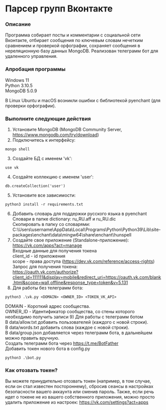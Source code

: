 # Парсер групп Вконтакте

### Описание
Программа собирает посты и комментарии с социальной сети Вконтакте, отбирает сообщения по ключевым словам нечетким сравнением и проверкой орфографии, сохраняет сообщения в нереляционную базу данных MongoDB. Реализован телеграмм бот для удаленного управления.

### Апробация программы
Windows 11  
Python 3.10.5  
MongoDB 5.0.9

В  Linux Ubuntu и macOS возникли ошибки с библиотекой pyenchant (для проверки орфографии).

### Выполните следующие действия
1) Установите MongoDB (MongoDB Community Server, https://www.mongodb.com/try/download)  
2) Подключитесь к интерфейсу:  
```
mongo shell
```  
3) Создайте БД с именем 'vk':  
```
use vk
```  
4) Создайте коллекцию с именем 'user':  
```
db.createCollection('user')
```  
5) Установите все зависимости:  
```
python3 install -r requirements.txt
```
6) Добавить словарь для поддержки русского языка в pyenchant  
Словари в папке dictionary: ru_RU.aff и ru_RU.dic  
Скопировать в папку со словарями:  
C:\Users\username\AppData\Local\Programs\Python\Python39\Lib\site-packages\enchant\data\mingw64\share\enchant\hunspell
7) Создайте свое приложение (Standalone-приложение):
https://vk.com/apps?act=manage  
Входные данные для получения токена  
client_id - id приложения  
scope - права доступа (https://dev.vk.com/reference/access-rights)  
Запрос для получения токена:  
https://oauth.vk.com/authorize?client_id=111111&display=mobile&redirect_uri=https://oauth.vk.com/blank.html&scope=wall,offline&response_type=token&v=5.131
8) Для работы без телеграмм бота:  
```
python3 .\vk.py <DOMAIN> <OWNER_ID> <TOKEN_VK_API>
```  
DOMAIN - Короткий адрес сообщества.  
OWNER_ID - Идентификатор сообщества, со стены которого необходимо получить записи
9) Для работы с телеграмм ботом  
В data/allow.txt добавить пользователей (каждого с новой строки).  
В data/words.txt добавить слова (каждое с новой строки).  
В data/group.json добавляется через телеграмм бота, в дальнейшем можно править вручную.  
Создать телеграмм бота через https://t.me/BotFather  
Добавить токен нового бота в config.py  
```
python3 .\bot.py
```

### Как отозвать токен?  
Вы можете принудительно отозвать токен (например, в том случае, если он стал известен постороннему), сбросив сеансы в настройках безопасности вашего аккаунта или сменив пароль. Также, если речь идет о токене не из вашего собственного приложения, можно просто удалить приложение из настроек: https://vk.com/settings?act=apps
